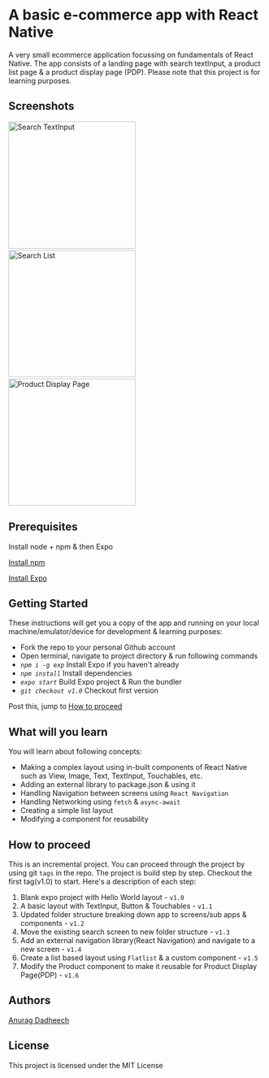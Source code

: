 # A basic e-commerce app with React Native

A very small ecommerce application focussing on fundamentals of React Native. The app consists of a landing page with search textInput, a product list page & a product display page (PDP). Please note that this project is for learning purposes.


## Screenshots
<img src="https://assets.myntassets.com/assets/images/retaillabs/2018/7/17/834a4322-6b56-4b69-9d5a-f2f7b9b43f771531773209255-input.png" alt="Search TextInput" width="250px" height="" /> &nbsp; <img src="https://assets.myntassets.com/assets/images/retaillabs/2018/7/17/f9eaaed5-698f-4e3a-b09d-686c717698f71531773209218-search.png" alt="Search List" width="250px" height="" /> &nbsp; <img src="https://assets.myntassets.com/assets/images/retaillabs/2018/7/17/2bd5bded-de91-4f5a-8483-58ae56bb32c41531773209238-pdp.png" alt="Product Display Page" width="250px" height="" />


## Prerequisites

Install node + npm & then Expo

[Install npm](https://www.npmjs.com/get-npm)

[Install Expo](https://docs.expo.io/)

## Getting Started

These instructions will get you a copy of the app and running on your local machine/emulator/device for development & learning purposes:

- Fork the repo to your personal Github account
- Open terminal, navigate to project directory & run following commands
- *`npm i -g exp`* Install Expo if you haven't already
- *`npm install`* Install dependencies
- *`expo start`* Build Expo project & Run the bundler
- *`git checkout v1.0`* Checkout first version

Post this, jump to [How to proceed](#how-to-proceed)


## What will you learn
You will learn about following concepts:

- Making a complex layout using in-built components of React Native such as View, Image, Text, TextInput, Touchables, etc.
- Adding an external library to package.json & using it
- Handling Navigation between screens using `React Navigation`
- Handling Networking using `fetch` & `async-await`
- Creating a simple list layout
- Modifying a component for reusability

## How to proceed
This is an incremental project. You can proceed through the project by using git `tags` in the repo. The project is build step by step. Checkout the first tag(v1.0) to start. Here's a description of each step:

1. Blank expo project with Hello World layout - `v1.0`
2. A basic layout with TextInput, Button & Touchables - `v1.1`
3. Updated folder structure breaking down app to screens/sub apps & components - `v1.2`
4. Move the existing search screen to new folder structure - `v1.3`
5. Add an external navigation library(React Navigation) and navigate to a new screen - `v1.4`
6. Create a list based layout using `Flatlist` & a custom component - `v1.5`
7. Modify the Product component to make it reusable for Product Display Page(PDP) - `v1.6`

## Authors

[Anurag Dadheech](https://github.com/anuragdadheech)

## License

This project is licensed under the MIT License
